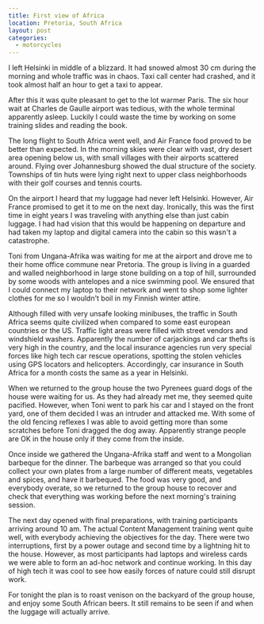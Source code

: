 ```yaml
---
title: First view of Africa
location: Pretoria, South Africa
layout: post
categories:
  - motorcycles
---
```

I left Helsinki in middle of a blizzard. It had snowed almost 30 cm during the morning and whole traffic was in chaos. Taxi call center had crashed, and it took almost half an hour to get a taxi to appear.

After this it was quite pleasant to get to the lot warmer Paris. The six hour wait at Charles de Gaulle airport was tedious, with the whole terminal apparently asleep. Luckily I could waste the time by working on some training slides and reading the book.

The long flight to South Africa went well, and Air France food proved to be better than expected. In the morning skies were clear with vast, dry desert area opening below us, with small villages with their airports scattered around. Flying over Johannesburg showed the dual structure of the society. Townships of tin huts were lying right next to upper class neighborhoods with their golf courses and tennis courts.

On the airport I heard that my luggage had never left Helsinki. However, Air France promised to get it to me on the next day. Ironically, this was the first time in eight years I was traveling with anything else than just cabin luggage. I had had vision that this would be happening on departure and had taken my laptop and digital camera into the cabin so this wasn't a catastrophe.

Toni from Ungana-Afrika was waiting for me at the airport and drove me to their home office commune near Pretoria. The group is living in a guarded and walled neighborhood in large stone building on a top of hill, surrounded by some woods with antelopes and a nice swimming pool. We ensured that I could connect my laptop to their network and went to shop some lighter clothes for me so I wouldn't boil in my Finnish winter attire.

Although filled with very unsafe looking minibuses, the traffic in South Africa seems quite civilized when compared to some east european countries or the US. Traffic light areas were filled with street vendors and windshield washers. Apparently the number of carjackings and car thefts is very high in the country, and the local insurance agencies run very special forces like high tech car rescue operations, spotting the stolen vehicles using GPS locators and helicopters. Accordingly, car insurance in South Africa for a month costs the same as a year in Helsinki.

When we returned to the group house the two Pyrenees guard dogs of the house were waiting for us. As they had already met me, they seemed quite pacified. However, when Toni went to park his car and I stayed on the front yard, one of them decided I was an intruder and attacked me. With some of the old fencing reflexes I was able to avoid getting more than some scratches before Toni dragged the dog away. Apparently strange people are OK in the house only if they come from the inside.

Once inside we gathered the Ungana-Afrika staff and went to a Mongolian barbeque for the dinner. The barbeque was arranged so that you could collect your own plates from a large number of different meats, vegetables and spices, and have it barbequed. The food was very good, and everybody overate, so we returned to the group house to recover and check that everything was working before the next morning's training session.

The next day opened with final preparations, with training participants arriving around 10 am. The actual Content Management training went quite well, with everybody achieving the objectives for the day. There were two interruptions, first by a power outage and second time by a lightning hit to the house. However, as most participants had laptops and wireless cards we were able to form an ad-hoc network and continue working. In this day of high tech it was cool to see how easily forces of nature could still disrupt work.

For tonight the plan is to roast venison on the backyard of the group house, and enjoy some South African beers. It still remains to be seen if and when the luggage will actually arrive. 
